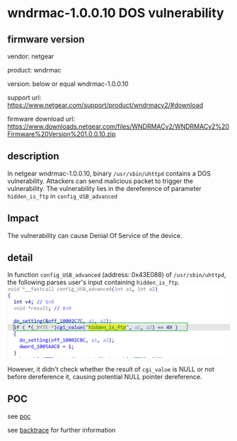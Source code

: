 # wndrmac-1.0.0.10 DOS vulnerability
## firmware version
vendor: netgear

product: wndrmac

version: below or equal wndrmac-1.0.0.10

support url: https://www.netgear.com/support/product/wndrmacv2/#download

firmware download url: https://www.downloads.netgear.com/files/WNDRMACv2/WNDRMACv2%20Firmware%20Version%201.0.0.10.zip

## description
In netgear wndrmac-1.0.0.10, binary `/usr/sbin/uhttpd` contains a DOS vulnerability. Attackers can send malicious packet to trigger the vulnerability. The vulnerability lies in the dereference of parameter `hidden_is_ftp` in `config_USB_advanced`

## Impact
The vulnerability can cause Denial Of Service of the device.

## detail
In function `config_USB_advanced` (address: 0x43E088) of `/usr/sbin/uhttpd`, the following parses user's input containing `hidden_is_ftp`.
![alt text](image.png)

However, it didn't check whether the result of `cgi_value` is NULL or not before dereference it, causing potential NULL pointer dereference.

## POC
see [poc](./poc) 

see [backtrace](./backtrace) for further information


